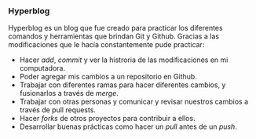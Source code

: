 ### Hyperblog
Hyperblog es un blog que fue creado para practicar los diferentes comandos y herramientas que brindan Git y Github. Gracias a las modificaciones que le hacía constantemente pude practicar:
- Hacer *add*, *commit* y ver la histroria de las modificaciones en mi computadora.
- Poder agregar mis cambios a un repositorio en Github.
- Trabajar con diferentes ramas para hacer diferentes cambios, y fusionarlos a través de *merge*. 
- Trabajar con otras personas y comunicar y revisar nuestros cambios a través de pull requests. 
- Hacer *forks* de otros proyectos para contribuir a ellos. 
- Desarrollar buenas prácticas como hacer un *pull* antes de un *push*. 
